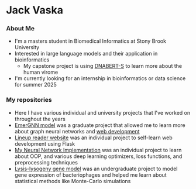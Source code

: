 # Jack Vaska
### About Me
- I'm a masters student in Biomedical Informatics at Stony Brook University
- Interested in large language models and their application in bioinformatics
  - My capstone project is using [DNABERT-S](https://arxiv.org/abs/2402.08777) to learn more about the human virome
- I'm currently looking for an internship in bioinformatics or data science for summer 2025

### My repositories
- Here I have various individual and university projects that I've worked on throughout the years
- [EmerGNN model](https://github.com/jaaxk/EmerGNN-model) was a graduate project that allowed me to learn more about graph neural networks and [web development](https://github.com/Orbin-Ahmed/EmergnnWebUI)
- [Lineup reader website](https://github.com/jaaxk/Lineup-Reader-Website) was an individual project to self-learn web development using Flask
- [My Neural Network Implementation](https://github.com/jaaxk/My-Neural-Network-Implementation) was an individual project to learn about OOP, and various deep learning optimizers, loss functions, and preprocessing techniques
- [Lysis-lysogeny gene model](https://github.com/jaaxk/Lysis-Lysogeny-Stochastic-Model) was an undergraduate project to model gene expression of bacteriophages and helped me learn about statistical methods like Monte-Carlo simulations
